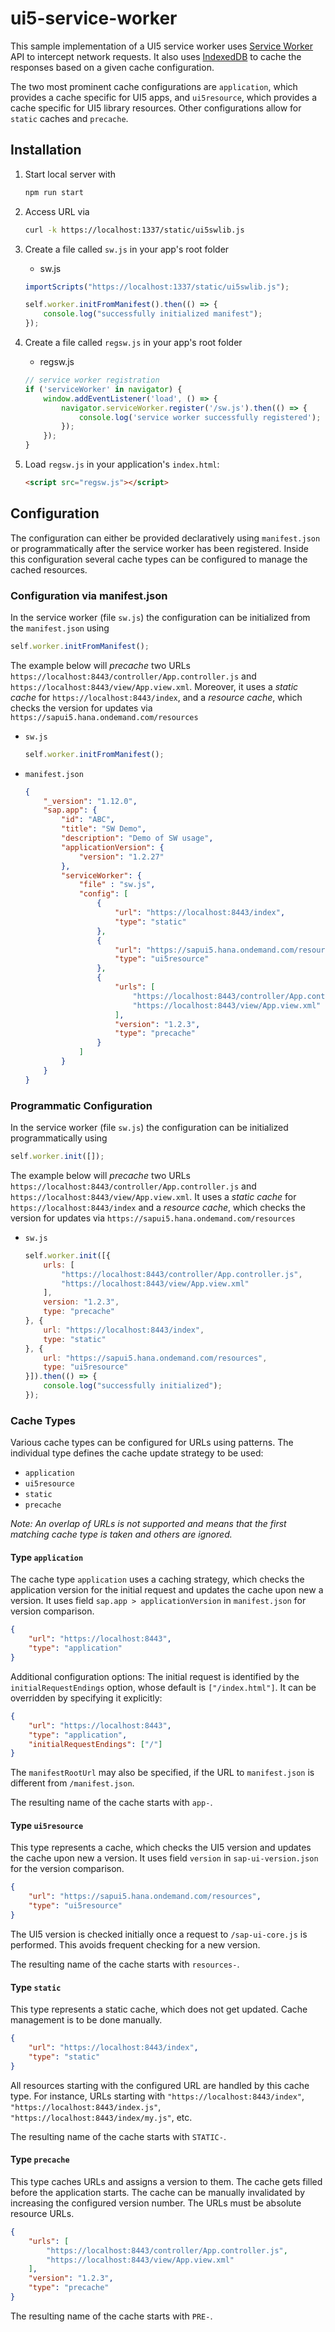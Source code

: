 # ui5-service-worker

This sample implementation of a UI5 service worker uses [Service Worker](https://developer.mozilla.org/en-US/docs/Web/API/Service_Worker_API) API to intercept network requests. It also uses [IndexedDB](https://developer.mozilla.org/en-US/docs/Web/API/IndexedDB_API) to cache the responses based on a given cache configuration.

The two most prominent cache configurations are `application`, which provides a cache specific for UI5 apps, and `ui5resource`, which provides a cache specific for UI5 library resources. Other configurations allow for `static` caches and `precache`.

## Installation

1. Start local server with
    ```bash
    npm run start
    ```

1. Access URL via
    ```bash
    curl -k https://localhost:1337/static/ui5swlib.js
    ```

1. Create a file called `sw.js` in your app's root folder
    - sw.js
    ```javascript
    importScripts("https://localhost:1337/static/ui5swlib.js");

    self.worker.initFromManifest().then(() => {
        console.log("successfully initialized manifest");
    });
    ```
1. Create a file called `regsw.js` in your app's root folder
    - regsw.js
    ```javascript
    // service worker registration
    if ('serviceWorker' in navigator) {
        window.addEventListener('load', () => {
            navigator.serviceWorker.register('/sw.js').then(() => {
                console.log('service worker successfully registered');
            });
        });
    }
    ```
1. Load `regsw.js` in your application's `index.html`:
    ```html
    <script src="regsw.js"></script>
    ```

## Configuration

The configuration can either be provided declaratively using `manifest.json` or programmatically after the service worker has been registered.
Inside this configuration several cache types can be configured to manage the cached resources.

### Configuration via manifest.json

In the service worker (file `sw.js`) the configuration can be initialized from the `manifest.json` using
```js
self.worker.initFromManifest();
```

The example below will *precache* two URLs `https://localhost:8443/controller/App.controller.js` and `https://localhost:8443/view/App.view.xml`. Moreover, it uses a *static cache* for `https://localhost:8443/index`, and a *resource cache*, which checks the version for updates via `https://sapui5.hana.ondemand.com/resources`

- `sw.js`
    ```js
    self.worker.initFromManifest();
    ```

- `manifest.json`
    ```json
    {
        "_version": "1.12.0",
        "sap.app": {
            "id": "ABC",
            "title": "SW Demo",
            "description": "Demo of SW usage",
            "applicationVersion": {
                "version": "1.2.27"
            },
            "serviceWorker": {
                "file" : "sw.js",
                "config": [
                    {
                        "url": "https://localhost:8443/index",
                        "type": "static"
                    },
                    {
                        "url": "https://sapui5.hana.ondemand.com/resources",
                        "type": "ui5resource"
                    },
                    {
                        "urls": [
                            "https://localhost:8443/controller/App.controller.js",
                            "https://localhost:8443/view/App.view.xml"
                        ],
                        "version": "1.2.3",
                        "type": "precache"
                    }
                ]
            }
        }
    }
    ```


### Programmatic Configuration

In the service worker (file `sw.js`) the configuration can be initialized programmatically using
```js
self.worker.init([]);
```

The example below will *precache* two URLs `https://localhost:8443/controller/App.controller.js` and `https://localhost:8443/view/App.view.xml`. It uses a *static cache* for `https://localhost:8443/index`
and a *resource cache*, which checks the version for updates via `https://sapui5.hana.ondemand.com/resources`

- `sw.js`
    ```javascript
    self.worker.init([{
        urls: [
            "https://localhost:8443/controller/App.controller.js",
            "https://localhost:8443/view/App.view.xml"
        ],
        version: "1.2.3",
        type: "precache"
    }, {
        url: "https://localhost:8443/index",
        type: "static"
    }, {
        url: "https://sapui5.hana.ondemand.com/resources",
        type: "ui5resource"
    }]).then(() => {
        console.log("successfully initialized");
    });
    ```

### Cache Types
Various cache types can be configured for URLs using patterns. The individual type defines the cache update strategy to be used:
* `application`
* `ui5resource`
* `static`
* `precache`

_Note: An overlap of URLs is not supported and means that the first matching cache type is taken and others are ignored._


#### Type `application`
The cache type `application` uses a caching strategy, which checks the application version for the initial request and updates the cache upon new a version.
It uses field `sap.app > applicationVersion` in `manifest.json` for version comparison.

```json
{
    "url": "https://localhost:8443",
    "type": "application"
}
```

Additional configuration options:
The initial request is identified by the `initialRequestEndings` option, whose default is `["/index.html"]`. It can be overridden by specifying it explicitly:

```json
{
    "url": "https://localhost:8443",
    "type": "application",
    "initialRequestEndings": ["/"]
}
```

The `manifestRootUrl` may also be specified, if the URL to `manifest.json` is different from `/manifest.json`.

The resulting name of the cache starts with `app-`.

#### Type `ui5resource`
This type represents a cache, which checks the UI5 version and updates the cache upon new a version.
It uses field `version` in `sap-ui-version.json` for the version comparison.

```json
{
    "url": "https://sapui5.hana.ondemand.com/resources",
    "type": "ui5resource"
}
```
The UI5 version is checked initially once a request to `/sap-ui-core.js` is performed. This avoids frequent checking for a new version.

The resulting name of the cache starts with `resources-`.


#### Type `static`
This type represents a static cache, which does not get updated. Cache management is to be done manually.

```json
{
    "url": "https://localhost:8443/index",
    "type": "static"
}
```
All resources starting with the configured URL are handled by this cache type.
For instance, URLs starting with `"https://localhost:8443/index"`, `"https://localhost:8443/index.js"`, `"https://localhost:8443/index/my.js"`, etc.

The resulting name of the cache starts with `STATIC-`.

#### Type `precache`
This type caches URLs and assigns a version to them. The cache gets filled before the application starts.
The cache can be manually invalidated by increasing the configured version number.
The URLs must be absolute resource URLs.

```json
{
    "urls": [
        "https://localhost:8443/controller/App.controller.js",
        "https://localhost:8443/view/App.view.xml"
    ],
    "version": "1.2.3",
    "type": "precache"
}
```

The resulting name of the cache starts with `PRE-`.
